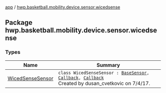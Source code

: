 [app](../index.md) / [hwp.basketball.mobility.device.sensor.wicedsense](.)

## Package hwp.basketball.mobility.device.sensor.wicedsense

### Types

| Name | Summary |
|---|---|
| [WicedSenseSensor](-wiced-sense-sensor/index.md) | `class WicedSenseSensor : `[`BaseSensor`](../hwp.basketball.mobility.device.sensor/-base-sensor/index.md)`, `[`Callback`](../hwp.basketball.mobility.device.sensor.wicedsense.ledevicepicker/-device-picker/-callback/index.md)`, `[`Callback`](https://developer.android.com/reference/android/os/Handler/Callback.html)<br>Created by dusan_cvetkovic on 7/4/17. |
